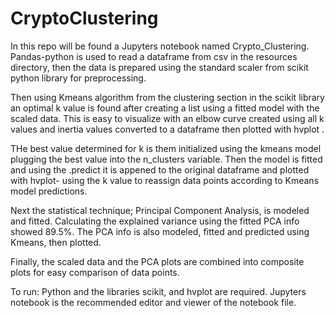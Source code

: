 # CryptoClustering
In this repo will be found a Jupyters notebook named Crypto_Clustering.  Pandas-python is used to read a dataframe from csv in the resources directory, then the data is prepared using the standard scaler from scikit python library for preprocessing.

Then using Kmeans algorithm from the clustering section in the scikit library an optimal k value is found after creating a list using a fitted model with the scaled data. This is easy to visualize with an elbow curve created using all k values and inertia values converted to a dataframe then plotted with hvplot .

THe best value determined for k is them initialized using the kmeans model plugging the best value into the n_clusters variable. Then the model is fitted and using the .predict it is appened to the original dataframe and plotted with hvplot- using the k value to reassign data points according to Kmeans model predictions.

Next the statistical technique; Principal Component Analysis, is modeled and fitted. Calculating the explained variance using the fitted PCA info showed 89.5%. The PCA info is also modeled, fitted and predicted using Kmeans, then plotted.

Finally, the scaled data and the PCA plots are combined into composite plots for easy comparison of data points.

To run: Python and the libraries scikit, and hvplot are required. Jupyters notebook is the recommended editor and viewer of the notebook file. 

